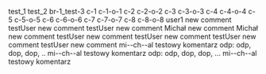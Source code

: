 test_1
test_2
br-1_test-3
c-1
c-1-o-1
c-2
c-2-o-2
c-3
c-3-o-3
c-4
c-4-o-4
c-5
c-5-o-5
c-6
c-6-o-6
c-7
c-7-o-7
c-8
c-8-o-8
user1
  new comment
testUser
	new comment
testUser
	new comment
Michał
	new comment
Michał
	new comment
testUser
	new comment
testUser
	new comment
testUser
	new comment
testUser
	new comment
mi--ch--al
	testowy komentarz
odp:
	odp, dop, dop, ..
mi--ch--al
	testowy komentarz
odp:
	odp, dop, dop, ...
mi--ch--al
	testowy komentarz
